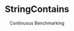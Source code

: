 ---
layout: docu
title: StringContains
subtitle: Continuous Benchmarking
selected: String
expanded: Benchmarking
benchmark: /individual_results/StringContains.html
---